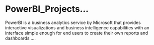 # PowerBI_Projects...
PowerBI is a business analytics service by Microsoft that provides interactive visualizations and business intelligence capabilities with an interface simple enough for end users to create their own reports and dashboards ....
